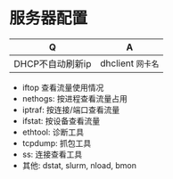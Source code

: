 # 服务器配置

| Q                | A                 |
| ---              | ---               |
| DHCP不自动刷新ip | dhclient `网卡名` |

* iftop 查看流量使用情况
* nethogs: 按进程查看流量占用
* iptraf: 按连接/端口查看流量
* ifstat: 按设备查看流量
* ethtool: 诊断工具
* tcpdump: 抓包工具
* ss: 连接查看工具
* 其他: dstat, slurm, nload, bmon
